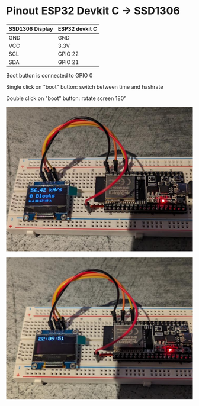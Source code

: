 # Pinout ESP32 Devkit C -> SSD1306

| SSD1306 Display   | ESP32 devkit C|
| ----------------- | ------------- | 
| GND               | GND           | 
| VCC               | 3.3V          | 
| SCL               | GPIO 22       |
| SDA               | GPIO 21       |

Boot button is connected to GPIO 0

Single click on "boot" button: switch between time and hashrate

Double click on "boot" button: rotate screen 180°

![image](hashrate.png)

![image](time.png)
